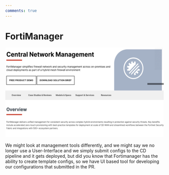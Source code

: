 ```yaml
---
comments: true
---
```

# FortiManager

![FortiManager](img/fortimanager.png)

We might look at management tools differently, and we might say we no longer use a User-Interface and we simply submit configs to the CD pipeline and it gets deployed, but did you know that Fortimanager has the ability to create template configs, so we have UI based tool for developing our configurations that submitted in the PR.

